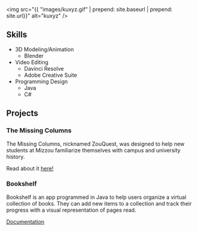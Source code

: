 <img src="{{ "images/kuxyz.gif" | prepend: site.baseurl | prepend: site.url}}" alt="kuxyz" />

## Skills

* 3D Modeling/Animation
    * Blender
* Video Editing
    * Davinci Resolve
    * Adobe Creative Suite
* Programming Design
    * Java
    * C#

## Projects

### The Missing Columns

The Missing Columns, nicknamed ZouQuest, was designed to help new students at Mizzou familiarize themselves with campus and university history.

Read about it [here!](https://engineering.missouri.edu/2023/information-technology-students-create-mizzou-trivia-game-for-capstone-project/)

### Bookshelf

Bookshelf is an app programmed in Java to help users organize a virtual collection of books. They can add new items to a collection and track their progress with a visual representation of pages read.

[Documentation](https://github.com/KurtU0/bookshelf)

